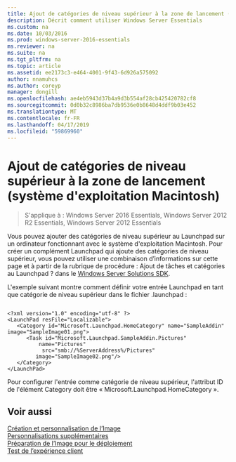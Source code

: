 ```yaml
---
title: Ajout de catégories de niveau supérieur à la zone de lancement (système d'exploitation Macintosh)
description: Décrit comment utiliser Windows Server Essentials
ms.custom: na
ms.date: 10/03/2016
ms.prod: windows-server-2016-essentials
ms.reviewer: na
ms.suite: na
ms.tgt_pltfrm: na
ms.topic: article
ms.assetid: ee2173c3-e464-4001-9f43-6d926a575092
author: nnamuhcs
ms.author: coreyp
manager: dongill
ms.openlocfilehash: ae4eb5943d37b4a9d3b554af28cb425420782cf8
ms.sourcegitcommit: 0d0b32c8986ba7db9536e0b8648d4ddf9b03e452
ms.translationtype: MT
ms.contentlocale: fr-FR
ms.lasthandoff: 04/17/2019
ms.locfileid: "59869960"
---
```

# <a name="add-top-level-categories-to-the-launchpad-macintosh-operating-system"></a>Ajout de catégories de niveau supérieur à la zone de lancement (système d'exploitation Macintosh)

>S'applique à : Windows Server 2016 Essentials, Windows Server 2012 R2 Essentials, Windows Server 2012 Essentials

Vous pouvez ajouter des catégories de niveau supérieur au Launchpad sur un ordinateur fonctionnant avec le système d'exploitation Macintosh. Pour créer un complément Launchpad qui ajoute des catégories de niveau supérieur, vous pouvez utiliser une combinaison d’informations sur cette page et à partir de la rubrique de procédure : Ajout de tâches et catégories au Launchpad ? dans le [Windows Server Solutions SDK](https://go.microsoft.com/fwlink/?LinkID=248648).  
  
 L'exemple suivant montre comment définir votre entrée Launchpad en tant que catégorie de niveau supérieur dans le fichier .launchpad :  
  
```  
  
<?xml version="1.0" encoding="utf-8" ?>  
<LaunchPad resFile="Localizable">  
   <Category id="Microsoft.Launchpad.HomeCategory" name="SampleAddin"  image="SampleImage01.png">  
      <Task id="Microsoft.Launchpad.SampleAddin.Pictures"   
          name="Pictures"       
           src="smb://%ServerAddress%/Pictures"   
         image="SampleImage02.png"/>  
   </Category>  
</LaunchPad>  
```  
  
 Pour configurer l'entrée comme catégorie de niveau supérieur, l'attribut ID de l'élément Category doit être « Microsoft.Launchpad.HomeCategory ».  
  
## <a name="see-also"></a>Voir aussi  
 [Création et personnalisation de l’Image](Creating-and-Customizing-the-Image.md)   
 [Personnalisations supplémentaires](Additional-Customizations.md)   
 [Préparation de l’Image pour le déploiement](Preparing-the-Image-for-Deployment.md)   
 [Test de l’expérience client](Testing-the-Customer-Experience.md)